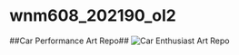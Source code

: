 # wnm608_202190_ol2
##Car Performance Art Repo##
![Car Enthusiast Art Repo](https://jhaydavis.me/aau/wnm608/proj/img/hero-bg.png)


